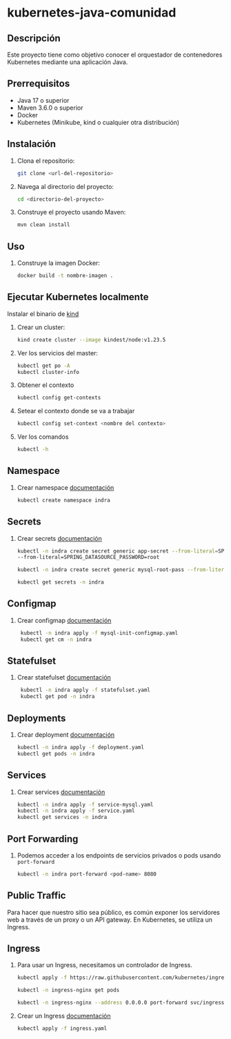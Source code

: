 # kubernetes-java-comunidad

## Descripción
Este proyecto tiene como objetivo conocer el orquestador de contenedores Kubernetes mediante una aplicación Java.

## Prerrequisitos
- Java 17 o superior
- Maven 3.6.0 o superior
- Docker
- Kubernetes (Minikube, kind o cualquier otra distribución)

## Instalación
1. Clona el repositorio:
    ```sh
    git clone <url-del-repositorio>
    ```
2. Navega al directorio del proyecto:
    ```sh
    cd <directorio-del-proyecto>
    ```
3. Construye el proyecto usando Maven:
    ```sh
    mvn clean install
    ```

## Uso
1. Construye la imagen Docker:
    ```sh
    docker build -t nombre-imagen .
    ```
## Ejecutar Kubernetes localmente
Instalar el binario de [kind](https://kind.sigs.k8s.io/)

1. Crear un cluster:
    ```sh
    kind create cluster --image kindest/node:v1.23.5
    ```

2. Ver los servicios del master:
    ```sh
    kubectl get po -A
    kubectl cluster-info
    ```

3. Obtener el contexto
    ```sh
    kubectl config get-contexts
    ```

4. Setear el contexto donde se va a trabajar
    ```sh
    kubectl config set-context <nombre del contexto>
    ```

5. Ver los comandos
    ```sh
    kubectl -h
    ```

## Namespace

1. Crear namespace [documentación](https://kubernetes.io/docs/tasks/administer-cluster/namespaces-walkthrough/)
    ```sh
    kubectl create namespace indra
    ```

## Secrets

1. Crear secrets [documentación](https://kubernetes.io/docs/concepts/configuration/secret/)
    ```sh
    kubectl -n indra create secret generic app-secret --from-literal=SPRING_DATASOURCE_URL=jdbc:mysql://db:3306/mydb --from-literal=SPRING_DATASOURCE_USERNAME=root
    --from-literal=SPRING_DATASOURCE_PASSWORD=root

    kubectl -n indra create secret generic mysql-root-pass --from-literal=MYSQL_ROOT_PASSWORD=root

    kubectl get secrets -n indra
    ```

## Configmap

1. Crear configmap [documentación](https://kubernetes.io/docs/concepts/configuration/configmap/)
   ```sh
    kubectl -n indra apply -f mysql-init-configmap.yaml
    kubectl get cm -n indra
    ```
## Statefulset

1. Crear statefulset [documentación](https://kubernetes.io/docs/concepts/workloads/controllers/statefulset/)
   ```sh
    kubectl -n indra apply -f statefulset.yaml
    kubectl get pod -n indra
   ```
       
## Deployments

1. Crear deployment [documentación](https://kubernetes.io/docs/concepts/workloads/controllers/deployment/)
    ```sh
    kubectl -n indra apply -f deployment.yaml
    kubectl get pods -n indra
    ```

    
## Services

1. Crear services [documentación](https://kubernetes.io/docs/concepts/services-networking/service/)
    ```sh
    kubectl -n indra apply -f service-mysql.yaml
    kubectl -n indra apply -f service.yaml
    kubectl get services -n indra
    ```
## Port Forwarding

1. Podemos acceder a los endpoints de servicios privados o pods usando `port-forward`
    ```sh
    kubectl -n indra port-forward <pod-name> 8080
    ```

## Public Traffic

Para hacer que nuestro sitio sea público, es común exponer los servidores web a través de un proxy o un API gateway.
En Kubernetes, se utiliza un Ingress.


## Ingress

1. Para usar un Ingress, necesitamos un controlador de Ingress.
    ```sh
    kubectl apply -f https://raw.githubusercontent.com/kubernetes/ingress-nginx/controller-v1.1.3/deploy/static/provider/cloud/deploy.yaml

    kubectl -n ingress-nginx get pods

    kubectl -n ingress-nginx --address 0.0.0.0 port-forward svc/ingress-nginx-controller 80
    ```

2. Crear un Ingress [documentación](https://kubernetes.io/docs/concepts/services-networking/ingress/)
    ```sh
    kubectl apply -f ingress.yaml
    ```
